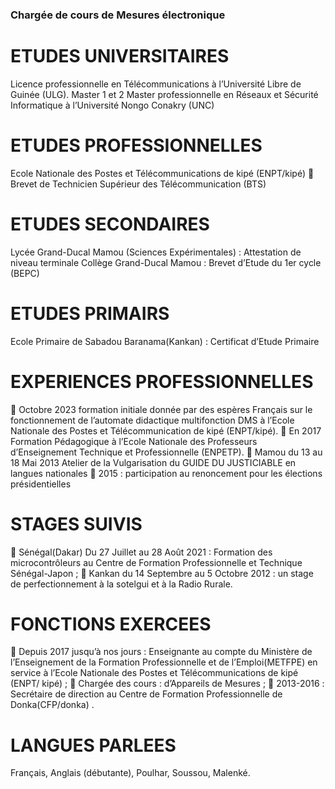 ### Chargée de cours de Mesures électronique 
# ETUDES UNIVERSITAIRES
  Licence professionnelle en Télécommunications à l’Université Libre de Guinée (ULG).
  Master 1 et 2
Master professionnelle en Réseaux et Sécurité Informatique à l’Université Nongo Conakry (UNC)
# ETUDES PROFESSIONNELLES
Ecole Nationale des Postes et Télécommunications de kipé (ENPT/kipé)
	Brevet de Technicien Supérieur des Télécommunication (BTS)
# ETUDES SECONDAIRES
Lycée Grand-Ducal Mamou (Sciences Expérimentales) : Attestation de niveau terminale
Collège Grand-Ducal  Mamou : Brevet d’Etude du 1er cycle (BEPC)
# ETUDES PRIMAIRS
Ecole Primaire de Sabadou Baranama(Kankan) : Certificat d’Etude Primaire 
# EXPERIENCES PROFESSIONNELLES
	Octobre 2023 formation initiale donnée par des espères Français sur le fonctionnement de l’automate didactique multifonction DMS à l’Ecole Nationale des Postes et Télécommunication de kipé (ENPT/kipé).
	En 2017 Formation Pédagogique à l’Ecole Nationale des Professeurs d’Enseignement Technique et Professionnelle (ENPETP).
	Mamou du 13 au 18 Mai 2013 Atelier de la  Vulgarisation du GUIDE DU JUSTICIABLE en langues nationales
	2015 : participation au renoncement pour  les élections présidentielles 
# STAGES SUIVIS 
	Sénégal(Dakar) Du 27 Juillet au 28 Août 2021 : Formation des microcontrôleurs au Centre de Formation Professionnelle et Technique Sénégal-Japon ;
	Kankan du 14 Septembre  au 5 Octobre 2012 : un stage de perfectionnement à la sotelgui et à la Radio Rurale.
# FONCTIONS EXERCEES
	Depuis 2017 jusqu’à nos jours : Enseignante au compte du Ministère de l’Enseignement de la Formation Professionnelle et de l’Emploi(METFPE) en service à l’Ecole Nationale des Postes et Télécommunications de kipé (ENPT/ kipé) ;
	Chargée des cours : d’Appareils de Mesures ;
	 2013-2016 : Secrétaire de direction au Centre de Formation Professionnelle de Donka(CFP/donka) .
# LANGUES PARLEES
 Français, Anglais (débutante), Poulhar, Soussou, Malenké.  


<!--
**nansa224/nansa224** is a ✨ _special_ ✨ repository because its `README.md` (this file) appears on your GitHub profile.

Here are some ideas to get you started:

- 🔭 I’m currently working on ...
- 🌱 I’m currently learning ...
- 👯 I’m looking to collaborate on ...
- 🤔 I’m looking for help with ...
- 💬 Ask me about ...
- 📫 How to reach me: ...
- 😄 Pronouns: ...
- ⚡ Fun fact: ...
-->
